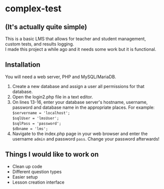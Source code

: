 # complex-test

## (It's actually quite simple)

This is a basic LMS that allows for teacher and student management,
custom tests, and results logging.\
I made this project a while ago and it needs some work but it is functional.

## Installation
You will need a web server, PHP and MySQL/MariaDB.
1. Create a new database and assign a user all permissions for that database.
2. Open the login2.php file in a text editor.
3. On lines 13-16, enter your database server's hostname, username, password and database name in the appropriate places. For example:\
`$servername = 'localhost';`\
`$sqlUser = 'lmsUser';`\
`$sqlPass = 'password';`\
`$dbname = 'lms';`
4. Navigate to the index.php page in your web browser and enter the username `admin` and password `pass`. Change your password afterwards!

## Things I would like to work on
- Clean up code
- Different question types
- Easier setup
- Lesson creation interface